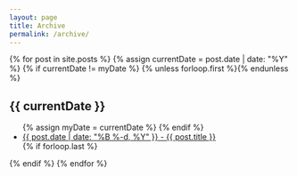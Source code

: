 ```yaml
---
layout: page
title: Archive
permalink: /archive/
---
```


<section class="archive-post-list">
{% for post in site.posts %}
  {% assign currentDate = post.date | date: "%Y" %}
  {% if currentDate != myDate %}
    {% unless forloop.first %}</ul>{% endunless %}
    <h1>{{ currentDate }}</h1>
    <ul>
    {% assign myDate = currentDate %}
  {% endif %}
  <li><a href="{{post.url}}"><span>{{ post.date | date: "%B %-d, %Y" }}</span> - {{ post.title }}</a></li>
  {% if forloop.last %}</ul>{% endif %}
{% endfor %}
</section>
